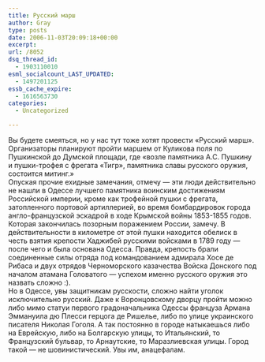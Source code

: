 ```yaml
---
title: Русский марш
author: Gray
type: posts
date: 2006-11-03T20:09:18+00:00
excerpt:
url: /8052
dsq_thread_id:
  - 1903110010
esml_socialcount_LAST_UPDATED:
  - 1497201125
essb_cache_expire:
  - 1616563730
categories:
  - Uncategorized

---
```








Вы будете смеяться, но у нас тут тоже хотят провести &#171;Русский марш&#187;. Организаторы планируют пройти маршем от Куликова поля по Пушкинской до Думской площади, где &#171;возле памятника А.С. Пушкину и пушки-трофея с фрегата «Тигр&raquo;, памятника славы русского оружия, состоится митинг.&#187;  
Опуская прочие ехидные замечания, отмечу &#8212; эти люди действительно не нашли в Одессе лучшего памятника воинским достижениям Российской империи, кроме как трофейной пушки с фрегата, затопленного портовой артиллерией, во время бомбардировок города англо-французской эскадрой в ходе Крымской войны 1853-1855 годов. Которая закончилась позорным поражением России, замечу. В действительности в километре от этой пушки находится обелиск в честь взятия крепости Хаджибей русскими войсками в 1789 году &#8212; после чего и была основана Одесса. Правда, крепость брали соединенные силы отряда под командованием адмирала Хосе де Рибаса и двух отрядов Черноморского казачества Войска Донского под началом атамана Головатого &#8212; успехом именно русского оружия это назвать сложно :).  
Но в Одессе, увы защитникам русскости, сложно найти уголок исключительно русский. Даже к Воронцовскому дворцу пройти можно либо мимо статуи первого градоначальника Одессы француза Армана Эммануила дю Плесси герцога де Ришелье, либо по улице украинского писателя Николая Гоголя. А так постоянно в городе натыкаешься либо на Еврейскую, либо на Болгарскую улицы, то Итальянский, то Французский бульвар, то Арнаутские, то Маразлиевская улицы. Город такой &#8212; не шовинистический. Увы им, анацефалам.